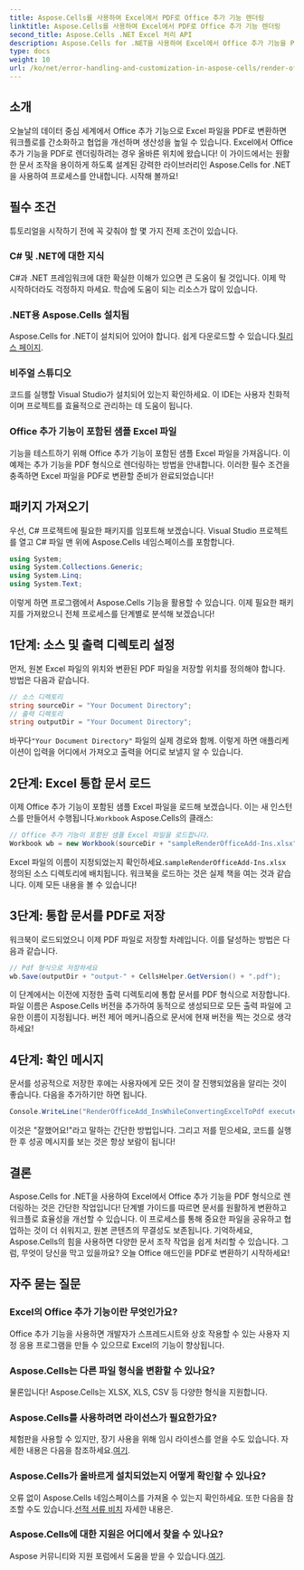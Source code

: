 ```yaml
---
title: Aspose.Cells를 사용하여 Excel에서 PDF로 Office 추가 기능 렌더링
linktitle: Aspose.Cells를 사용하여 Excel에서 PDF로 Office 추가 기능 렌더링
second_title: Aspose.Cells .NET Excel 처리 API
description: Aspose.Cells for .NET을 사용하여 Excel에서 Office 추가 기능을 PDF로 렌더링하는 방법을 알아보세요. 효율적인 문서 변환을 위한 단계별 튜토리얼을 따르세요.
type: docs
weight: 10
url: /ko/net/error-handling-and-customization-in-aspose-cells/render-office-add-ins/
---
```

## 소개
오늘날의 데이터 중심 세계에서 Office 추가 기능으로 Excel 파일을 PDF로 변환하면 워크플로를 간소화하고 협업을 개선하며 생산성을 높일 수 있습니다. Excel에서 Office 추가 기능을 PDF로 렌더링하려는 경우 올바른 위치에 왔습니다! 이 가이드에서는 원활한 문서 조작을 용이하게 하도록 설계된 강력한 라이브러리인 Aspose.Cells for .NET을 사용하여 프로세스를 안내합니다. 시작해 볼까요!
## 필수 조건
튜토리얼을 시작하기 전에 꼭 갖춰야 할 몇 가지 전제 조건이 있습니다.
### C# 및 .NET에 대한 지식
C#과 .NET 프레임워크에 대한 확실한 이해가 있으면 큰 도움이 될 것입니다. 이제 막 시작하더라도 걱정하지 마세요. 학습에 도움이 되는 리소스가 많이 있습니다.
### .NET용 Aspose.Cells 설치됨
 Aspose.Cells for .NET이 설치되어 있어야 합니다. 쉽게 다운로드할 수 있습니다.[릴리스 페이지](https://releases.aspose.com/cells/net/). 
### 비주얼 스튜디오
코드를 실행할 Visual Studio가 설치되어 있는지 확인하세요. 이 IDE는 사용자 친화적이며 프로젝트를 효율적으로 관리하는 데 도움이 됩니다.
### Office 추가 기능이 포함된 샘플 Excel 파일
기능을 테스트하기 위해 Office 추가 기능이 포함된 샘플 Excel 파일을 가져옵니다. 이 예제는 추가 기능을 PDF 형식으로 렌더링하는 방법을 안내합니다.
이러한 필수 조건을 충족하면 Excel 파일을 PDF로 변환할 준비가 완료되었습니다!
## 패키지 가져오기
우선, C# 프로젝트에 필요한 패키지를 임포트해 보겠습니다. Visual Studio 프로젝트를 열고 C# 파일 맨 위에 Aspose.Cells 네임스페이스를 포함합니다.
```csharp
using System;
using System.Collections.Generic;
using System.Linq;
using System.Text;
```
이렇게 하면 프로그램에서 Aspose.Cells 기능을 활용할 수 있습니다. 이제 필요한 패키지를 가져왔으니 전체 프로세스를 단계별로 분석해 보겠습니다!
## 1단계: 소스 및 출력 디렉토리 설정
먼저, 원본 Excel 파일의 위치와 변환된 PDF 파일을 저장할 위치를 정의해야 합니다. 방법은 다음과 같습니다.
```csharp
// 소스 디렉토리
string sourceDir = "Your Document Directory";
// 출력 디렉토리
string outputDir = "Your Document Directory";
```
 바꾸다`"Your Document Directory"` 파일의 실제 경로와 함께. 이렇게 하면 애플리케이션이 입력을 어디에서 가져오고 출력을 어디로 보낼지 알 수 있습니다.
## 2단계: Excel 통합 문서 로드
 이제 Office 추가 기능이 포함된 샘플 Excel 파일을 로드해 보겠습니다. 이는 새 인스턴스를 만들어서 수행됩니다.`Workbook` Aspose.Cells의 클래스:
```csharp
// Office 추가 기능이 포함된 샘플 Excel 파일을 로드합니다.
Workbook wb = new Workbook(sourceDir + "sampleRenderOfficeAdd-Ins.xlsx");
```
 Excel 파일의 이름이 지정되었는지 확인하세요.`sampleRenderOfficeAdd-Ins.xlsx` 정의된 소스 디렉토리에 배치됩니다. 워크북을 로드하는 것은 실제 책을 여는 것과 같습니다. 이제 모든 내용을 볼 수 있습니다!
## 3단계: 통합 문서를 PDF로 저장
워크북이 로드되었으니 이제 PDF 파일로 저장할 차례입니다. 이를 달성하는 방법은 다음과 같습니다.
```csharp
// Pdf 형식으로 저장하세요
wb.Save(outputDir + "output-" + CellsHelper.GetVersion() + ".pdf");
```
이 단계에서는 이전에 지정한 출력 디렉토리에 통합 문서를 PDF 형식으로 저장합니다. 파일 이름은 Aspose.Cells 버전을 추가하여 동적으로 생성되므로 모든 출력 파일에 고유한 이름이 지정됩니다. 버전 제어 메커니즘으로 문서에 현재 버전을 찍는 것으로 생각하세요!
## 4단계: 확인 메시지
문서를 성공적으로 저장한 후에는 사용자에게 모든 것이 잘 진행되었음을 알리는 것이 좋습니다. 다음을 추가하기만 하면 됩니다.
```csharp
Console.WriteLine("RenderOfficeAdd_InsWhileConvertingExcelToPdf executed successfully.");
```
이것은 "잘했어요!"라고 말하는 간단한 방법입니다. 그리고 저를 믿으세요, 코드를 실행한 후 성공 메시지를 보는 것은 항상 보람이 됩니다!
## 결론
Aspose.Cells for .NET을 사용하여 Excel에서 Office 추가 기능을 PDF 형식으로 렌더링하는 것은 간단한 작업입니다! 단계별 가이드를 따르면 문서를 원활하게 변환하고 워크플로 효율성을 개선할 수 있습니다. 이 프로세스를 통해 중요한 파일을 공유하고 협업하는 것이 더 쉬워지고, 원본 콘텐츠의 무결성도 보존됩니다. 
기억하세요, Aspose.Cells의 힘을 사용하면 다양한 문서 조작 작업을 쉽게 처리할 수 있습니다. 그럼, 무엇이 당신을 막고 있을까요? 오늘 Office 애드인을 PDF로 변환하기 시작하세요!
## 자주 묻는 질문
### Excel의 Office 추가 기능이란 무엇인가요?
Office 추가 기능을 사용하면 개발자가 스프레드시트와 상호 작용할 수 있는 사용자 지정 응용 프로그램을 만들 수 있으므로 Excel의 기능이 향상됩니다.
### Aspose.Cells는 다른 파일 형식을 변환할 수 있나요?
물론입니다! Aspose.Cells는 XLSX, XLS, CSV 등 다양한 형식을 지원합니다.
### Aspose.Cells를 사용하려면 라이선스가 필요한가요?
체험판을 사용할 수 있지만, 장기 사용을 위해 임시 라이센스를 얻을 수도 있습니다. 자세한 내용은 다음을 참조하세요.[여기](https://purchase.aspose.com/temporary-license/).
### Aspose.Cells가 올바르게 설치되었는지 어떻게 확인할 수 있나요?
 오류 없이 Aspose.Cells 네임스페이스를 가져올 수 있는지 확인하세요. 또한 다음을 참조할 수도 있습니다.[선적 서류 비치](https://reference.aspose.com/cells/net/) 자세한 내용은.
### Aspose.Cells에 대한 지원은 어디에서 찾을 수 있나요?
 Aspose 커뮤니티와 지원 포럼에서 도움을 받을 수 있습니다.[여기](https://forum.aspose.com/c/cells/9).